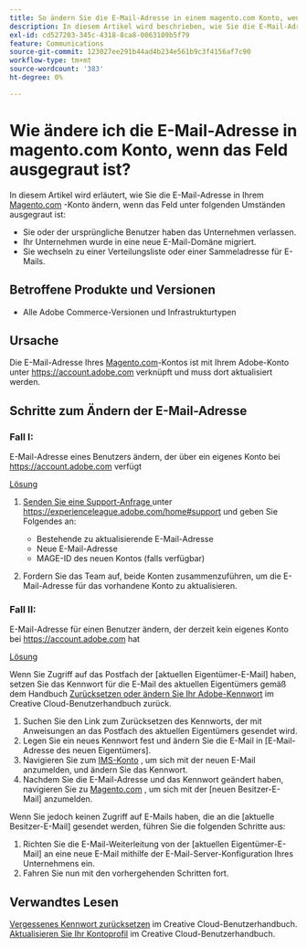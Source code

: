 ```yaml
---
title: So ändern Sie die E-Mail-Adresse in einem magento.com Konto, wenn das Feld ausgegraut ist
description: In diesem Artikel wird beschrieben, wie Sie die E-Mail-Adresse in Ihrem [Magento.com](https://account.magento.com)-Konto ändern, wenn das Feld ausgegraut ist.
exl-id: cd527203-345c-4318-8ca8-0063109b5f79
feature: Communications
source-git-commit: 123027ee291b44ad4b234e561b9c3f4156af7c90
workflow-type: tm+mt
source-wordcount: '383'
ht-degree: 0%

---
```


# Wie ändere ich die E-Mail-Adresse in magento.com Konto, wenn das Feld ausgegraut ist?

In diesem Artikel wird erläutert, wie Sie die E-Mail-Adresse in Ihrem [Magento.com](https://account.magento.com) -Konto ändern, wenn das Feld unter folgenden Umständen ausgegraut ist:

* Sie oder der ursprüngliche Benutzer haben das Unternehmen verlassen.
* Ihr Unternehmen wurde in eine neue E-Mail-Domäne migriert.
* Sie wechseln zu einer Verteilungsliste oder einer Sammeladresse für E-Mails.

## Betroffene Produkte und Versionen

* Alle Adobe Commerce-Versionen und Infrastrukturtypen

## Ursache

Die E-Mail-Adresse Ihres [Magento.com](https://account.magento.com)-Kontos ist mit Ihrem Adobe-Konto unter <https://account.adobe.com> verknüpft und muss dort aktualisiert werden.

## Schritte zum Ändern der E-Mail-Adresse

### Fall I:

E-Mail-Adresse eines Benutzers ändern, der über ein eigenes Konto bei <https://account.adobe.com> verfügt

<u>Lösung</u>

1. [Senden Sie eine Support-Anfrage ](https://experienceleague.adobe.com/home#support) unter https://experienceleague.adobe.com/home#support und geben Sie Folgendes an:

   * Bestehende zu aktualisierende E-Mail-Adresse
   * Neue E-Mail-Adresse
   * MAGE-ID des neuen Kontos (falls verfügbar)

1. Fordern Sie das Team auf, beide Konten zusammenzuführen, um die E-Mail-Adresse für das vorhandene Konto zu aktualisieren.

### Fall II:

E-Mail-Adresse für einen Benutzer ändern, der derzeit kein eigenes Konto bei <https://account.adobe.com> hat

<u>Lösung</u>

Wenn Sie Zugriff auf das Postfach der [aktuellen Eigentümer-E-Mail] haben, setzen Sie das Kennwort für die E-Mail des aktuellen Eigentümers gemäß dem Handbuch [Zurücksetzen oder ändern Sie Ihr Adobe-Kennwort](https://helpx.adobe.com/manage-account/using/change-or-reset-password.html) im Creative Cloud-Benutzerhandbuch zurück.

1. Suchen Sie den Link zum Zurücksetzen des Kennworts, der mit Anweisungen an das Postfach des aktuellen Eigentümers gesendet wird.
1. Legen Sie ein neues Kennwort fest und ändern Sie die E-Mail in [E-Mail-Adresse des neuen Eigentümers].
1. Navigieren Sie zum [IMS-Konto](https://account.adobe.com/) , um sich mit der neuen E-Mail anzumelden, und ändern Sie das Kennwort.
1. Nachdem Sie die E-Mail-Adresse und das Kennwort geändert haben, navigieren Sie zu [Magento.com](https://account.magento.com) , um sich mit der [neuen Besitzer-E-Mail] anzumelden.

Wenn Sie jedoch keinen Zugriff auf E-Mails haben, die an die [aktuelle Besitzer-E-Mail] gesendet werden, führen Sie die folgenden Schritte aus:

1. Richten Sie die E-Mail-Weiterleitung von der [aktuellen Eigentümer-E-Mail] an eine neue E-Mail mithilfe der E-Mail-Server-Konfiguration Ihres Unternehmens ein.
1. Fahren Sie nun mit den vorhergehenden Schritten fort.

## Verwandtes Lesen

[Vergessenes Kennwort zurücksetzen](https://helpx.adobe.com/manage-account/using/change-or-reset-password.html) im Creative Cloud-Benutzerhandbuch.
[Aktualisieren Sie Ihr Kontoprofil](https://helpx.adobe.com/manage-account/using/edit-adobe-account-personal-profile.html) im Creative Cloud-Benutzerhandbuch.
